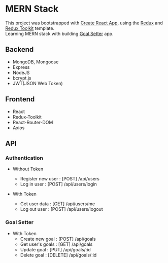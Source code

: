# MERN Stack
This project was bootstrapped with [Create React App](https://github.com/facebook/create-react-app), using the [Redux](https://redux.js.org/) and [Redux Toolkit](https://redux-toolkit.js.org/) template.
<br />
Learning MERN stack with building [Goal Setter](https://goalsetter-mernstack.herokuapp.com/) app.


## Backend

- MongoDB, Mongoose 
- Express
- NodeJS
- bcrypt.js
- JWT(JSON Web Token)


## Frontend

- React
- Redux-Toolkit
- React-Router-DOM
- Axios


## API

### Authentication

- Without Token
    - Register new user : [POST] /api/users
    - Log in user       : [POST] /api/users/login

- With Token
    - Get user data     : [GET]  /api/users/me
    - Log out user      : [POST] /api/users/logout

### Goal Setter

- With Token
    - Create new goal  : [POST]   /api/goals
    - Get user's goals : [GET]    /api/goals
    - Update goal      : [PUT]    /api/goals/:id
    - Delete goal      : [DELETE] /api/goals/:id
